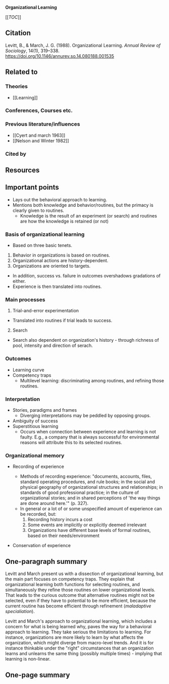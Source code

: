 **Organizational Learning**

[[_TOC_]]

## Citation
Levitt, B., & March, J. G. (1988). Organizational Learning. *Annual Review of Sociology*, 14(1), 319–338. https://doi.org/10.1146/annurev.so.14.080188.001535

## Related to

### Theories
* [[Learning]]

### Conferences, Courses etc.

### Previous literature/influences
* [[Cyert and march 1963]]
* [[Nelson and Winter 1982]]

### Cited by

## Resources

## Important points
* Lays out the behavioral approach to learning.
* Mentions both knowledge and behavior/routines, but the primacy is clearly given to routines.
    * Knowledge is the result of an experiment (or search) and routines are how the knowledge is retained (or not)

### Basis of organizational learning

* Based on three basic tenets.
1. Behavior in organizations is based on routines.
2. Organizational actions are history-dependent.
3. Organizations are oriented to targets.
* In addition, success vs. failure in outcomes overshadows gradations of either.
* Experience is then translated into routines.

### Main processes

1. Trial-and-error experimentation
* Translated into routines if trial leads to success.
2. Search
* Search also dependent on organization's history - through richness of pool, intensity and direction of serach.

### Outcomes

* Learning curve
* Competency traps
    * Multilevel learning: discriminating among routines, and refining those routines.

### Interpretation

* Stories, paradigms and frames
    * Diverging interpretations may be peddled by opposing groups.
* Ambiguity of success
* Superstitious learning
    * Occurs when connection between experience and learning is not faulty. E.g., a company that is always successful for environmental reasons will attribute this to its selected routines.

### Organizational memory

* Recording of experience
    * Methods of recording experience: "documents, accounts, files, standard operating procedures, and rule books; in the social and physical geography of organizational structures and relationships; in standards of good professional practice; in the culture of organizational stories; and in shared perceptions of 'the way things are done around here.'" (p. 327).
    * In general or a lot of or some unspecified amount of experience can be recorded, but:
        1. Recording history incurs a cost
        2. Some events are implicitly or explicitly deemed irrelevant
        3. Organizations have different base levels of formal routines, based on their needs/environment

* Conservation of experience

## One-paragraph summary

Levitt and March present us with a dissection of organizational learning, but the main part focuses on competency traps. They explain that organizational learning both functions for selecting routines, and simultaneously they refine those routines on lower organizational levels. That leads to the curious outcome that alternative routines might not be selected, even if they have to potential to be more efficient, because the current routine has become efficient through refinement (*maladaptive specialiation*).

Levitt and March's approach to organizational learning, which includes a concern for what is being learned why, paves the way for a behavioral approach to learning. They take serious the limitations to learning. For instance, organizations are more likely to learn by what affects the organization, which might diverge from macro-level trends. And it is for instance thinkable under the "right" circumstances that an organization learns and unlearns the same thing (possibly multiple times) - implying that learning is non-linear.

## One-page summary